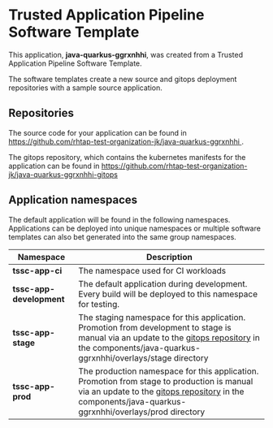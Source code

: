 # Trusted Application Pipeline Software Template

This application, **java-quarkus-ggrxnhhi**, was created from a Trusted Application Pipeline Software Template.

The software templates create a new source and gitops deployment repositories with a sample source application. 

## Repositories

The source code for your application can be found in [https://github.com/rhtap-test-organization-jk/java-quarkus-ggrxnhhi ](https://github.com/rhtap-test-organization-jk/java-quarkus-ggrxnhhi ).
 
The gitops repository, which contains the kubernetes manifests for the application can be found in 
[https://github.com/rhtap-test-organization-jk/java-quarkus-ggrxnhhi-gitops ](https://github.com/rhtap-test-organization-jk/java-quarkus-ggrxnhhi-gitops ) 

## Application namespaces 

The default application will be found in the following namespaces. Applications can be deployed into unique namespaces or multiple software templates can also bet generated into the same group namespaces.  

|  Namespace   |  Description   |  
| -------- | -------- |
| **tssc-app-ci** | The namespace used for CI workloads |
| **tssc-app-development** | The default application during development. Every build will be deployed to this namespace for testing. |
| **tssc-app-stage** | The staging namespace for this application. Promotion from development to stage is manual via an update to the [gitops repository](https://github.com/rhtap-test-organization-jk/java-quarkus-ggrxnhhi-gitops ) in the components/java-quarkus-ggrxnhhi/overlays/stage directory |
| **tssc-app-prod** | The production namespace for this application. Promotion from stage to production is manual via an update to the [gitops repository](https://github.com/rhtap-test-organization-jk/java-quarkus-ggrxnhhi-gitops ) in the components/java-quarkus-ggrxnhhi/overlays/prod directory |